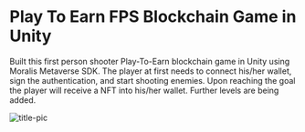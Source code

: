 # Play To Earn FPS Blockchain Game in Unity 

Built this first person shooter Play-To-Earn blockchain game in Unity using Moralis Metaverse SDK. The player at first needs to connect his/her wallet, sign the authentication, and start shooting enemies. Upon reaching the goal the player will receive a NFT into his/her wallet. Further levels are being added.

![title-pic](https://github.com/saha0073/Play-To-Earn-FPS-Blockchain-Game-in-Unity/blob/main/collect_nft_screenshot.png)
